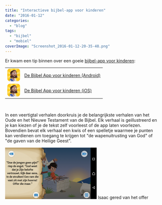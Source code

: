 ```yaml
---
title: "Interactieve bijbel-app voor kinderen"
date: "2016-01-12"
categories: 
  - "blog"
tags: 
  - "bijbel"
  - "mobiel"
coverImage: "Screenshot_2016-01-12-20-35-48.png"
---
```


Er kwam een tip binnen over een goeie [bijbel-app voor kinderen](https://www.bible.com/nl/kids):

<table class="widget"><tbody><tr><td><a href="https://play.google.com/store/apps/details?id=com.bible.kids&amp;featurem&amp;hl=nl"><img src="images/kinderen.png" alt="bijbel-app voor kinderen" width="42" height="42" data-pin-nopin="true"></a></td><td><a href="https://play.google.com/store/apps/details?id=com.bible.kids&amp;featurem&amp;hl=nl">De Bijbel App voor kinderen (Android)</a></td></tr><tr><td><a href="https://itunes.apple.com/nl/app/bible-for-kids/id668692393?ls=1&amp;mt=8"><img src="images/kinderen.png" alt="bijbel-app voor kinderen" width="42" height="42"></a></td><td><a href="https://itunes.apple.com/nl/app/bible-for-kids/id668692393?ls=1&amp;mt=8">De Bijbel App voor kinderen (iOS)</a></td></tr></tbody></table>

 

In een veertigtal verhalen doorkruis je de belangrijkste verhalen van het Oude en het Nieuwe Testament van de Bijbel. Elk verhaal is geillustreerd en je kan kiezen of je de tekst zelf voorleest of de app laten voorlezen. Bovendien bevat elk verhaal een kwis of een spelletje waarmee je punten kan verdienen om toegang te krijgen tot "de wapenuitrusting van God" of "de gaven van de Heilige Geest".

![Isaac gered van het offer](images/Screenshot_2016-01-12-20-37-02-300x169.png) Isaac gered van het offer
